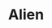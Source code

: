 ---
title: "Alien"
year: 1979
director: "Ridley Scott"
summary: "An interstellar delivery crew inspects a distress call from an abandoned planet, but they are too late. Because the title card of the movie took too long."
comment: "The best movie ever. A true work of art."
image: "https://media.giphy.com/media/l0MYL2SNbbztrug1y/giphy.gif"
rottentomates: "https://www.rottentomatoes.com/m/alien"
imdb: "https://www.imdb.com/title/tt0078748/"
quotes:
---